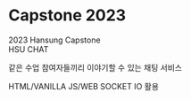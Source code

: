 # Capstone 2023
2023 Hansung Capstone<br>
HSU CHAT


같은 수업 참여자들끼리 이야기할 수 있는 채팅 서비스

HTML/VANILLA JS/WEB SOCKET IO 활용
